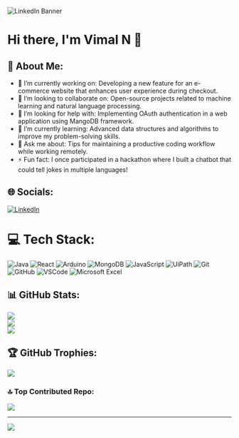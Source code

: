 ![LinkedIn Banner](https://media.licdn.com/dms/image/D5616AQEv0lNsC6PmNQ/profile-displaybackgroundimage-shrink_350_1400/0/1709395245781?e=1714608000&v=beta&t=TYhpLXI5Nvv35rQ6vd_fDiKA47c4csiM4XhXk6Wze3E)

# Hi there, I'm Vimal N 👋

## 💫 About Me:

- 🔭 I’m currently working on: Developing a new feature for an e-commerce website that enhances user experience during checkout.
- 👯 I’m looking to collaborate on: Open-source projects related to machine learning and natural language processing.
- 🤔 I’m looking for help with: Implementing OAuth authentication in a web application using MangoDB framework.
- 🌱 I’m currently learning: Advanced data structures and algorithms to improve my problem-solving skills.
- 💬 Ask me about: Tips for maintaining a productive coding workflow while working remotely.
- ⚡ Fun fact: I once participated in a hackathon where I built a chatbot that could tell jokes in multiple languages!

## 🌐 Socials:

[![LinkedIn](https://img.shields.io/badge/LinkedIn-%230077B5.svg?logo=linkedin&logoColor=white)](https://linkedin.com/in/https://www.linkedin.com/in/vimal-n-8ab419267/)

# 💻 Tech Stack:

![Java](https://img.shields.io/badge/java-%23ED8B00.svg?style=for-the-badge&logo=openjdk&logoColor=white)
![React](https://img.shields.io/badge/react-%2320232a.svg?style=for-the-badge&logo=react&logoColor=%2361DAFB)
![Arduino](https://img.shields.io/badge/-Arduino-00979D?style=for-the-badge&logo=Arduino&logoColor=white)
![MongoDB](https://img.shields.io/badge/mongodb-%2307405e.svg?style=for-the-badge&logo=mongodb&logoColor=white)
![JavaScript](https://img.shields.io/badge/-JavaScript-%23323330?style=for-the-badge&logo=javascript&logoColor=%23F7DF1E)
![UiPath](https://img.shields.io/badge/uipath-%2300455e.svg?style=for-the-badge&logo=UiPath&logoColor=white)
![Git](https://img.shields.io/badge/git-%23F05033.svg?style=for-the-badge&logo=git&logoColor=white)
![GitHub](https://img.shields.io/badge/github-%23121011.svg?style=for-the-badge&logo=github&logoColor=white)
![VSCode](https://img.shields.io/badge/vscode-%23007ACC.svg?style=for-the-badge&logo=visual-studio-code&logoColor=white)
![Microsoft Excel](https://img.shields.io/badge/-Microsoft%20Excel-217346?style=for-the-badge&logo=microsoft-excel&logoColor=white)


## 📊 GitHub Stats:

![](https://github-readme-stats.vercel.app/api?username=vimal-2003&theme=dark&hide_border=false&include_all_commits=false&count_private=false)<br/>
![](https://github-readme-streak-stats.herokuapp.com/?user=vimal-2003&theme=dark&hide_border=false)<br/>
![](https://github-readme-stats.vercel.app/api/top-langs/?username=vimal-2003&theme=dark&hide_border=false&include_all_commits=false&count_private=false&layout=compact)

## 🏆 GitHub Trophies:

![](https://github-profile-trophy.vercel.app/?username=vimal-2003&theme=radical&no-frame=false&no-bg=true&margin-w=4)

### 🔝 Top Contributed Repo:

![](https://github-contributor-stats.vercel.app/api?username=vimal-2003&limit=5&theme=dark&combine_all_yearly_contributions=true)

---
[![](https://visitcount.itsvg.in/api?id=vimal-2003&icon=0&color=0)](https://visitcount.itsvg.in)

<!-- Proudly created with GPRM ( https://gprm.itsvg.in ) -->
